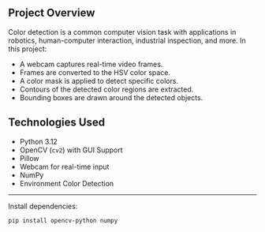 ## Project Overview

Color detection is a common computer vision task with applications in robotics, human-computer interaction, industrial inspection, and more. In this project:

- A webcam captures real-time video frames.
- Frames are converted to the HSV color space.
- A color mask is applied to detect specific colors.
- Contours of the detected color regions are extracted.
- Bounding boxes are drawn around the detected objects.


##  Technologies Used

-  Python 3.12
-  OpenCV (`cv2`) with GUI Support
-  Pillow
-  Webcam for real-time input
-  NumPy
-  Environment Color Detection

---



Install dependencies:

```bash
pip install opencv-python numpy
